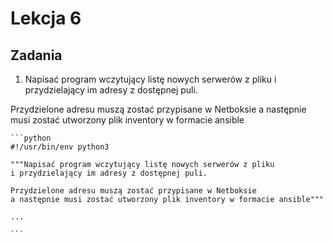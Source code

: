 # Lekcja 6

## Zadania

1. Napisać program wczytujący listę nowych serwerów z pliku
i przydzielający im adresy z dostępnej puli.

Przydzielone adresu muszą zostać przypisane w Netboksie
a następnie musi zostać utworzony plik inventory w formacie ansible

    ```python
    #!/usr/bin/env python3
    
    """Napisać program wczytujący listę nowych serwerów z pliku
    i przydzielający im adresy z dostępnej puli.
    
    Przydzielone adresu muszą zostać przypisane w Netboksie
    a następnie musi zostać utworzony plik inventory w formacie ansible"""
    
    ...

    ```

